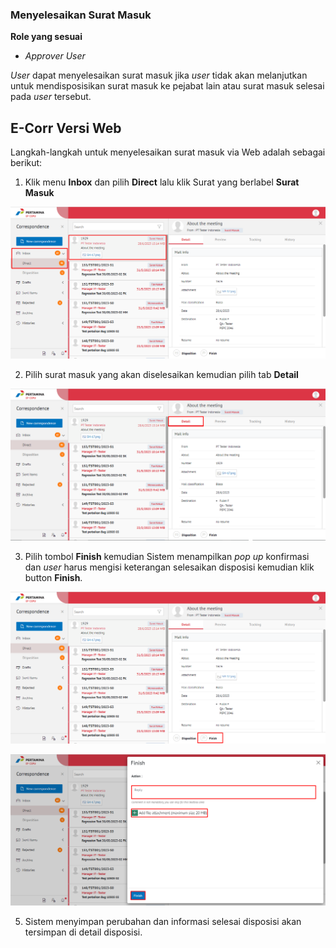 ### **Menyelesaikan Surat Masuk**

**Role yang sesuai**

- *Approver User*

_User_ dapat menyelesaikan surat masuk jika _user_ tidak akan melanjutkan untuk mendisposisikan surat masuk ke pejabat lain atau surat masuk selesai pada _user_ tersebut. 

## **E-Corr Versi Web**


Langkah-langkah untuk menyelesaikan surat masuk via Web adalah sebagai berikut:

1.    Klik menu **Inbox** dan pilih **Direct** lalu klik Surat yang berlabel **Surat Masuk**

![gambar](SuratMasuk/SM_Web/SM-19.png)

2.    Pilih surat masuk yang akan diselesaikan kemudian pilih tab **Detail**

![gambar](SuratMasuk/SM_Web/SM-20.png)

3.    Pilih tombol **Finish** kemudian Sistem menampilkan _pop up_ konfirmasi dan _user_ harus mengisi keterangan selesaikan disposisi kemudian klik button **Finish**.

![gambar](SuratMasuk/SM_Web/SM-21.png)

![gambar](SuratMasuk/SM_Web/SM-22.png)

5.    Sistem menyimpan perubahan dan informasi selesai disposisi akan tersimpan di detail disposisi.



